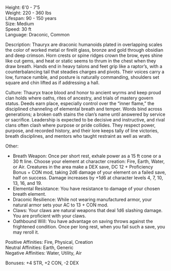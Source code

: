 Height: 6'0 - 7'5  
Weight: 220 - 360 lbs  
Lifespan: 90 - 150 years  
Size: Medium  
Speed: 30 ft  
Language: Draconic, Common

Description: Thauryx are draconic humanoids plated in overlapping scales the color of worked metal or firelit glass, bronze and gold through obsidian and deep crimson. Horn crests or spine ridges crown the brow, eyes shine like cut gems, and heat or static seems to thrum in the chest when they draw breath. Hands end in heavy talons and feet grip like a raptor’s, with a counterbalancing tail that steadies charges and pivots. Their voices carry a low, furnace rumble, and posture is naturally commanding, shoulders set square and chin lifted as if addressing a hall.

Culture: Thauryx trace blood and honor to ancient wyrms and keep proud clan holds where oaths, rites of ancestry, and trials of mastery govern status. Deeds earn place, especially control over the “inner flame,” the disciplined channeling of elemental breath and temper. Words bind across generations; a broken oath stains the clan’s name until answered by service or sacrifice. Leadership is expected to be decisive and instructive, and rival clans often clash where purpose or pride collides. They respect power, purpose, and recorded history, and their lore keeps tally of line victories, breath disciplines, and mentors who taught restraint as well as wrath.

Other:
- Breath Weapon: Once per short rest, exhale power as a 15 ft cone or a 30 ft line. Choose your element at character creation: Fire, Earth, Water, or Air. Creatures in the area make a DEX save, DC 12 + Proficiency Bonus + CON mod, taking 2d6 damage of your element on a failed save, half on success. Damage increases by +1d6 at character levels 4, 7, 10, 13, 16, and 19.
- Elemental Resistance: You have resistance to damage of your chosen breath element.
- Draconic Resilience: While not wearing manufactured armor, your natural armor sets your AC to 13 + CON mod.
- Claws: Your claws are natural weapons that deal 1d6 slashing damage. You are proficient with your claws.
- Oathbound Will: You have advantage on saving throws against the frightened condition. Once per long rest, when you fail such a save, you may reroll it.

Positive Affinities: Fire, Physical, Creation  
Neutral Affinities: Earth, Generic  
Negative Affinities: Water, Utility, Air  

Bonuses: +4 STR, +2 CON, -2 DEX